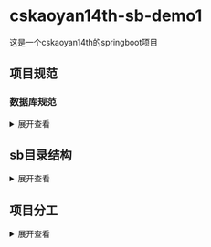 # cskaoyan14th-sb-demo1
这是一个cskaoyan14th的springboot项目

## 项目规范

### 数据库规范
<details>
<summary>展开查看</summary>
<pre><code>
database: cskaoyanmall
├── table: cskaoyan_mall_ad
├── table: cskaoyan_mall_address
├── table: cskaoyan_mall_admin
├── table: cskaoyan_mall_brand
├── table: cskaoyan_mall_cart
├── table: cskaoyan_mall_category
├── table: cskaoyan_mall_collect
├── table: cskaoyan_mall_comment
├── table: cskaoyan_mall_coupon
├── table: cskaoyan_mall_coupon_user
├── table: cskaoyan_mall_feedback
├── table: cskaoyan_mall_footprint
├── table: cskaoyan_mall_goods
├── table: cskaoyan_mall_goods_attribute
├── table: cskaoyan_mall_goods_product
├── table: cskaoyan_mall_goods_specification
├── table: cskaoyan_mall_groupon
├── table: cskaoyan_mall_groupon_rules
├── table: cskaoyan_mall_issue
├── table: cskaoyan_mall_keyword
├── table: cskaoyan_mall_log
├── table: cskaoyan_mall_order
├── table: cskaoyan_mall_order_goods
├── table: cskaoyan_mall_permission
├── table: cskaoyan_mall_region
├── table: cskaoyan_mall_role
├── table: cskaoyan_mall_search_history
├── table: cskaoyan_mall_storage
├── table: cskaoyan_mall_system
├── table: cskaoyan_mall_topic
├── table: cskaoyan_mall_user
└── table: cskaoyan_mall_user_formid
</code></pre>
</details>


## sb目录结构
<details>
<summary>展开查看</summary>
<pre><code>.
└── src
     ├── main
     |    ├── java
     |    |    └── com
     |    |         └── cskaoyan14th
     |    |              ├── bean
     |    |              ├── config
     |    |              ├── controller
     |    |              ├── converter
     |    |              ├── generator
     |    |              ├── interceptor
     |    |              ├── mapper
     |    |              ├── service
     |    |              ├── util
     |    |              └── vo
     |    └── resources
     |         ├── com
     |         |    └── cskaoyan14th
     |         |         └── mapper
     |         ├── static
     |         └── templates
     └── test

</code></pre>
</details>


## 项目分工
<details>
<summary>展开查看</summary>
<pre><code>
33：lzl
用户管理：wzg
商场管理：yyc
商品管理：xy
推广管理：hs
系统管理：sly
配置管理：lt
统计报表：mxf
外链：none
摸鱼：mxf
</code></pre>
</details>
